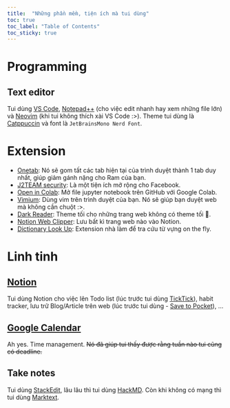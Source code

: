 ```yaml
---
title:  "Những phần mềm, tiện ích mà tui dùng"
toc: true
toc_label: "Table of Contents"
toc_sticky: true
---
```


# Programming
## Text editor
Tui dùng [VS Code](https://code.visualstudio.com/), [Notepad++](https://notepad-plus-plus.org/) (cho việc edit nhanh hay xem những file lớn) và [Neovim](https://neovim.io/) (khi tui không thích xài VS Code :>). Theme tui dùng là [Catppuccin](https://github.com/catppuccin/catppuccin) và font là `JetBrainsMono Nerd Font`.
# Extension
- [Onetab](https://www.one-tab.com/): Nó sẽ gom tất các tab hiện tại của trình duyệt thành 1 tab duy nhất, giúp giảm gánh nặng cho Ram của bạn.
- [J2TEAM security](https://chrome.google.com/webstore/detail/j2team-security/hmlcjjclebjnfohgmgikjfnbmfkigocc): Là một tiện ích mở rộng cho Facebook.
- [Open in Colab](https://chrome.google.com/webstore/detail/open-in-colab/iogfkhleblhcpcekbiedikdehleodpjo): Mở file jupyter notebook trên GitHub với Google Colab.
- [Vimium](https://vimium.github.io/): Dùng vim trên trình duyệt của bạn. Nó sẽ giúp bạn duyệt web mà không cần chuột :>.
- [Dark Reader](https://darkreader.org/): Theme tối cho những trang web không có theme tối 🥲.
- [Notion Web Clipper](https://www.notion.so/web-clipper): Lưu bất kì trang web nào vào Notion.
- [Dictionary Look Up](https://github.com/ngntrgduc/Dictionary-Look-Up): Extension nhà làm để tra cứu từ vựng on the fly.
# Linh tinh
## [Notion](https://www.notion.so/)
Tui dùng Notion cho việc lên Todo list (lúc trước tui dùng [TickTick](https://ticktick.com/)), habit tracker, lưu trữ Blog/Article trên web (lúc trước tui dùng - [Save to Pocket](https://chrome.google.com/webstore/detail/save-to-pocket/niloccemoadcdkdjlinkgdfekeahmflj)), ...

## [Google Calendar](https://calendar.google.com/)
Ah yes. Time management. ~~Nó đã giúp tui thấy được rằng tuần nào tui cũng có deadline.~~

## Take notes
Tui dùng [StackEdit](https://stackedit.io/app#), lâu lâu thì tui dùng [HackMD](https://hackmd.io/). Còn khi không có mạng thì tui dùng [Marktext](https://github.com/marktext/marktext).
